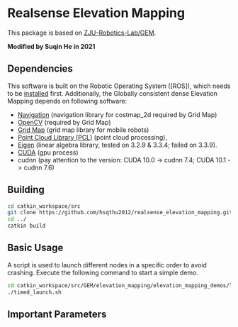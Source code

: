 # Realsense Elevation Mapping

This package is based on [ZJU-Robotics-Lab/GEM](https://github.com/ZJU-Robotics-Lab/GEM).

**Modified by Suqin He in 2021**

## Dependencies

This software is built on the Robotic Operating System ([ROS]), which needs to be [installed](http://wiki.ros.org) first. Additionally, the Globally consistent dense Elevation Mapping depends on following software:

- [Navigation](http://wiki.ros.org/navigation?distro=melodic) (navigation library for costmap_2d required by Grid Map)
- [OpenCV](https://opencv.org/) (required by Grid Map)
- [Grid Map](https://github.com/anybotics/grid_map) (grid map library for mobile robots)
- [Point Cloud Library (PCL)](http://pointclouds.org/) (point cloud processing),
- [Eigen](http://eigen.tuxfamily.org) (linear algebra library, tested on 3.2.9 & 3.3.4; failed on 3.3.9).
- [CUDA](https://developer.nvidia.com/cuda-toolkit-archive) (gpu process)
- cudnn (pay attention to the version: CUDA 10.0 -> cudnn 7.4; CUDA 10.1 -> cudnn 7.6)

## Building

```bash
cd catkin_workspace/src
git clone https://github.com/hsqthu2012/realsense_elevation_mapping.git
cd ../
catkin build
```

## Basic Usage

A script is used to launch different nodes in a specific order to avoid crashing.
Execute the following command to start a simple demo.

```bash
cd catkin_workspace/src/GEM/elevation_mapping/elevation_mapping_demos/launch
./timed_launch.sh
```

## Important Parameters
